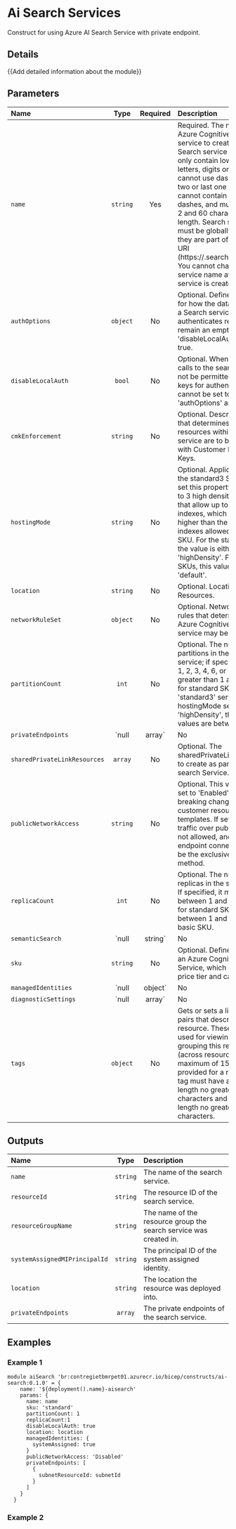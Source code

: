 # Ai Search Services

Construct for using Azure AI Search Service with private endpoint.

## Details

{{Add detailed information about the module}}

## Parameters

| Name                         | Type            | Required | Description                                                                                                                                                                                                                                                                                                                                                                                                                                                                                        |
| :--------------------------- | :-------------: | :------: | :------------------------------------------------------------------------------------------------------------------------------------------------------------------------------------------------------------------------------------------------------------------------------------------------------------------------------------------------------------------------------------------------------------------------------------------------------------------------------------------------- |
| `name`                       | `string`        | Yes      | Required. The name of the Azure Cognitive Search service to create or update. Search service names must only contain lowercase letters, digits or dashes, cannot use dash as the first two or last one characters, cannot contain consecutive dashes, and must be between 2 and 60 characters in length. Search service names must be globally unique since they are part of the service URI (https://<name>.search.windows.net). You cannot change the service name after the service is created. |
| `authOptions`                | `object`        | No       | Optional. Defines the options for how the data plane API of a Search service authenticates requests. Must remain an empty object {} if 'disableLocalAuth' is set to true.                                                                                                                                                                                                                                                                                                                          |
| `disableLocalAuth`           | `bool`          | No       | Optional. When set to true, calls to the search service will not be permitted to utilize API keys for authentication. This cannot be set to true if 'authOptions' are defined.                                                                                                                                                                                                                                                                                                                     |
| `cmkEnforcement`             | `string`        | No       | Optional. Describes a policy that determines how resources within the search service are to be encrypted with Customer Managed Keys.                                                                                                                                                                                                                                                                                                                                                               |
| `hostingMode`                | `string`        | No       | Optional. Applicable only for the standard3 SKU. You can set this property to enable up to 3 high density partitions that allow up to 1000 indexes, which is much higher than the maximum indexes allowed for any other SKU. For the standard3 SKU, the value is either 'default' or 'highDensity'. For all other SKUs, this value must be 'default'.                                                                                                                                              |
| `location`                   | `string`        | No       | Optional. Location for all Resources.                                                                                                                                                                                                                                                                                                                                                                                                                                                              |
| `networkRuleSet`             | `object`        | No       | Optional. Network specific rules that determine how the Azure Cognitive Search service may be reached.                                                                                                                                                                                                                                                                                                                                                                                             |
| `partitionCount`             | `int`           | No       | Optional. The number of partitions in the search service; if specified, it can be 1, 2, 3, 4, 6, or 12. Values greater than 1 are only valid for standard SKUs. For 'standard3' services with hostingMode set to 'highDensity', the allowed values are between 1 and 3.                                                                                                                                                                                                                            |
| `privateEndpoints`           | `null | array`  | No       | Optional. Configuration details for private endpoints. For security reasons, it is recommended to use private endpoints whenever possible.                                                                                                                                                                                                                                                                                                                                                         |
| `sharedPrivateLinkResources` | `array`         | No       | Optional. The sharedPrivateLinkResources to create as part of the search Service.                                                                                                                                                                                                                                                                                                                                                                                                                  |
| `publicNetworkAccess`        | `string`        | No       | Optional. This value can be set to 'Enabled' to avoid breaking changes on existing customer resources and templates. If set to 'Disabled', traffic over public interface is not allowed, and private endpoint connections would be the exclusive access method.                                                                                                                                                                                                                                    |
| `replicaCount`               | `int`           | No       | Optional. The number of replicas in the search service. If specified, it must be a value between 1 and 12 inclusive for standard SKUs or between 1 and 3 inclusive for basic SKU.                                                                                                                                                                                                                                                                                                                  |
| `semanticSearch`             | `null | string` | No       | Optional. Sets options that control the availability of semantic search. This configuration is only possible for certain search SKUs in certain locations.                                                                                                                                                                                                                                                                                                                                         |
| `sku`                        | `string`        | No       | Optional. Defines the SKU of an Azure Cognitive Search Service, which determines price tier and capacity limits.                                                                                                                                                                                                                                                                                                                                                                                   |
| `managedIdentities`          | `null | object` | No       | Optional. The managed identity definition for this resource.                                                                                                                                                                                                                                                                                                                                                                                                                                       |
| `diagnosticSettings`         | `null | array`  | No       | Optional. The diagnostic settings of the service.                                                                                                                                                                                                                                                                                                                                                                                                                                                  |
| `tags`                       | `object`        | No       | Gets or sets a list of key value pairs that describe the resource. These tags can be used for viewing and grouping this resource (across resource groups). A maximum of 15 tags can be provided for a resource. Each tag must have a key with a length no greater than 128 characters and a value with a length no greater than 256 characters.                                                                                                                                                    |

## Outputs

| Name                          | Type     | Description                                                       |
| :---------------------------- | :------: | :---------------------------------------------------------------- |
| `name`                        | `string` | The name of the search service.                                   |
| `resourceId`                  | `string` | The resource ID of the search service.                            |
| `resourceGroupName`           | `string` | The name of the resource group the search service was created in. |
| `systemAssignedMIPrincipalId` | `string` | The principal ID of the system assigned identity.                 |
| `location`                    | `string` | The location the resource was deployed into.                      |
| `privateEndpoints`            | `array`  | The private endpoints of the search service.                      |

## Examples

### Example 1

```bicep
module aiSearch 'br:contregietbmrpet01.azurecr.io/bicep/constructs/ai-search:0.1.0' = {
    name: '${deployment().name}-aisearch'
    params: {
      name: name
      sku: 'standard'
      partitionCount: 1
      replicaCount:1
      disableLocalAuth: true
      location: location
      managedIdentities: {
        systemAssigned: true
      }
      publicNetworkAccess: 'Disabled'
      privateEndpoints: [
        {
          subnetResourceId: subnetId
        }
      ]
    }
  }
```

### Example 2

```bicep
```
